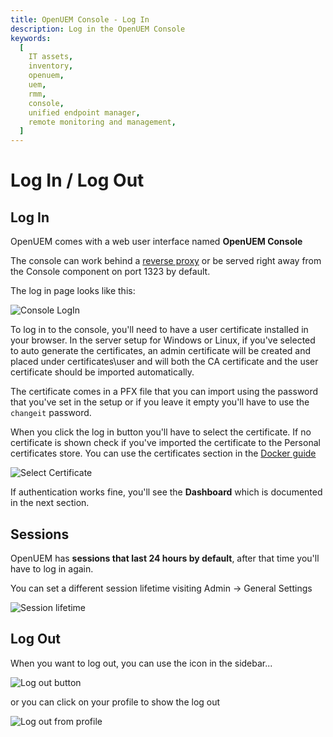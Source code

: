 ```yaml
---
title: OpenUEM Console - Log In
description: Log in the OpenUEM Console
keywords:
  [
    IT assets,
    inventory,
    openuem,
    uem,
    rmm,
    console,
    unified endpoint manager,
    remote monitoring and management,
  ]
---
```


# Log In / Log Out

## Log In

OpenUEM comes with a web user interface named **OpenUEM Console**

The console can work behind a [reverse proxy](/docs/Advanced%20Topics/reverse-proxy) or be served right away from the Console component on port 1323 by default.

The log in page looks like this:

![Console LogIn](/img/console/login.png)

To log in to the console, you'll need to have a user certificate installed in your browser. In the server setup for Windows or Linux, if you've selected to auto generate the certificates, an admin certificate will be created and placed under certificates\user and will both the CA certificate and the user certificate should be imported automatically.

The certificate comes in a PFX file that you can import using the password that you've set in the setup or if you leave it empty you'll have to use the `changeit` password.

When you click the log in button you'll have to select the certificate. If no certificate is shown check if you've imported the certificate to the Personal certificates store. You can use the certificates section in the [Docker guide](/docs/Installation/Server/docker#4-trust-in-digital-certificates-created)

![Select Certificate](/img/console/select_certificate.png)

If authentication works fine, you'll see the **Dashboard** which is documented in the next section.

## Sessions

OpenUEM has **sessions that last 24 hours by default**, after that time you'll have to log in again.

You can set a different session lifetime visiting Admin -> General Settings

![Session lifetime](/img/console/session_lifetime.png)

## Log Out

When you want to log out, you can use the icon in the sidebar...

![Log out button](/img/console/log_out_button.png)

or you can click on your profile to show the log out

![Log out from profile](/img/console/log_out_from_profile.png)
